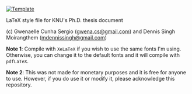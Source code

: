 [![Template](https://img.shields.io/badge/Overleaf-Template-138A06.svg)](https://www.overleaf.com/latex/templates/phd-thesis-template-knu/wzwwnhnmbdjq)

LaTeX style file for KNU's Ph.D. thesis document

(c) Gwenaelle Cunha Sergio (gwena.cs@gmail.com) and Dennis Singh Moirangthem (mdennissingh@gmail.com)

**Note 1**: Compile with `XeLaTeX` if you wish to use the same fonts I'm using. Otherwise, you can change it to the default fonts and it will compile with `pdfLaTeX`.

**Note 2**: This was not made for monetary purposes and it is free for anyone to use. However, if you do use it or modify it, please acknowledge this repository.
